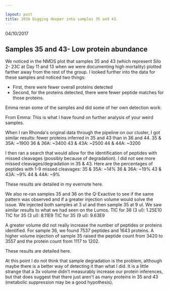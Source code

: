 ```yaml
---

layout: post
title: 2016 Digging deeper into samples 35 and 43.
---
```


04/10/2017

## Samples 35 and 43- Low protein abundance

We noticed in the NMDS plot that samples 35 and 43 (which represent Silo 2- 23C at Day 11 and 13 when we were documenting high mortality) plotted farther away from the rest of the group. I looked further into the data for these samples and noticed two things:

- First, there were fewer overall proteins detected
- Second, for the proteins detected, there were fewer peptide matches for those proteins.

Emma reran some of the samples and did some of her own detection work:

From Emma:
This is what I have found on further analysis of your weird samples.

When I ran Rhonda's original data through the pipeline on our cluster, I got similar results: fewer proteins inferred in 35 and 43 than in 36 and 44.
35 & 35A: ~1900
36 & 36A: ~3400
43 & 43A: ~2500
44 & 44A: ~3200

I then ran a search that would allow for the identification of peptides with missed cleavages (possibly because of degradation). I did not see more missed cleavages/degradation in 35 & 43.  Here are the percentages of peptides with 1-9 missed cleavages:
35 & 35A: ~14%
36 & 36A: ~19%
43 & 43A: ~9%
44 & 44A: ~9%

These results are detailed in my evernote here.

We also re-ran samples 35 and 36 on the Q-Exactive to see if the same pattern was observed and if a greater injection volume would solve the issue. We injected both samples at 3 ul and then sample 35 at 9 ul.
We saw similar results to what we had seen on the Lumos.
TIC for 36 (3 ul): 1.25E10
TIC for 35 (3 ul): 8.11E9
TIC for 35 (9 ul): 9.63E9

A greater volume did not really increase the number of peptides or proteins identified. For sample 36, we found 7537 peptides and 1643 proteins. A higher volume injection of sample 35 raised the peptide count from 3420 to 3557 and the protein count from 1117 to 1202.

These results are detailed here.

At this point I do not think that sample degradation is the problem, although maybe there is a better way of detecting it than what I did. It is a little strange that a 3x volume didn't measurably increase our protein inferences, but that does suggest that there just aren't as many proteins in 35 and 43 (metabolic suppression may be a good hypothesis).


